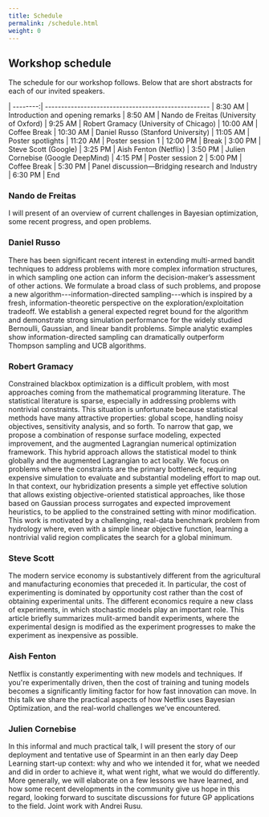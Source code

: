 ```yaml
---
title: Schedule
permalink: /schedule.html
weight: 0
---
```


## Workshop schedule

The schedule for our workshop follows. Below that are short abstracts for each
of our invited speakers.

| --------:| ---------------------------------------------------
|  8:30 AM | Introduction and opening remarks
|  8:50 AM | Nando de Freitas (University of Oxford)
|  9:25 AM | Robert Gramacy (University of Chicago)
| 10:00 AM | Coffee Break
| 10:30 AM | Daniel Russo (Stanford University)
| 11:05 AM | Poster spotlights
| 11:20 AM | Poster session 1
| 12:00 PM | Break
|  3:00 PM | Steve Scott (Google)
|  3:25 PM | Aish Fenton (Netflix)
|  3:50 PM | Julien Cornebise (Google DeepMind)
|  4:15 PM | Poster session 2
|  5:00 PM | Coffee Break
|  5:30 PM | Panel discussion&mdash;Bridging research and Industry
|  6:30 PM | End 


### Nando de Freitas

I will present of an overview of current challenges in Bayesian optimization,
some recent progress, and open problems.

### Daniel Russo

There has been significant recent interest in extending multi-armed bandit
techniques to address problems with more complex information structures, in
which sampling one action can inform the decision-maker’s assessment of other
actions. We formulate a broad class of such problems, and propose a new
algorithm---information-directed sampling---which is inspired by a fresh,
information-theoretic perspective on the exploration/exploitation tradeoff. We
establish a general expected regret bound for the algorithm and demonstrate
strong simulation performance for the widely studied Bernoulli, Gaussian, and
linear bandit problems. Simple analytic examples show information-directed
sampling can dramatically outperform Thompson sampling and UCB algorithms.


### Robert Gramacy

Constrained blackbox optimization is a difficult problem, with most
approaches coming from the mathematical programming literature. The
statistical literature is sparse, especially in addressing problems
with nontrivial constraints. This situation is unfortunate because
statistical methods have many attractive properties: global scope,
handling noisy objectives, sensitivity analysis, and so forth. To
narrow that gap, we propose a combination of response surface
modeling, expected improvement, and the augmented Lagrangian numerical
optimization framework. This hybrid approach allows the statistical
model to think globally and the augmented Lagrangian to act locally.
We focus on problems where the constraints are the primary bottleneck,
requiring expensive simulation to evaluate and substantial modeling
effort to map out. In that context, our hybridization presents a
simple yet effective solution that allows existing objective-oriented
statistical approaches, like those based on Gaussian process
surrogates and expected improvement heuristics, to be applied to the
constrained setting with minor modification. This work is motivated by
a challenging, real-data benchmark problem from hydrology where, even
with a simple linear objective function, learning a nontrivial valid
region complicates the search for a global minimum.


### Steve Scott

The modern service economy is substantively different from the agricultural and
manufacturing economies that preceded it. In particular, the cost of
experimenting is dominated by opportunity cost rather than the cost of obtaining
experimental units. The different economics require a new class of experiments,
in which stochastic models play an important role. This article briefly
summarizes mulit-armed bandit experiments, where the experimental design is
modified as the experiment progresses to make the experiment as inexpensive as
possible.

### Aish Fenton

Netflix is constantly experimenting with new models and techniques. If you're
experimentally driven, then the cost of training and tuning models becomes a
significantly limiting factor for how fast innovation can move. In this talk we
share the practical aspects of how Netflix uses Bayesian Optimization, and the
real-world challenges we’ve encountered.

### Julien Cornebise

In this informal and much practical talk, I will present the story of our
deployment and tentative use of Spearmint in an then early day Deep Learning
start-up context: why and who we intended it for, what we needed and did in
order to achieve it, what went right, what we would do differently. More
generally, we will elaborate on  a few lessons we have learned, and how some
recent developments in the community give us hope in this regard, looking
forward to suscitate discussions for future GP applications to the field. Joint
work with Andrei Rusu.

